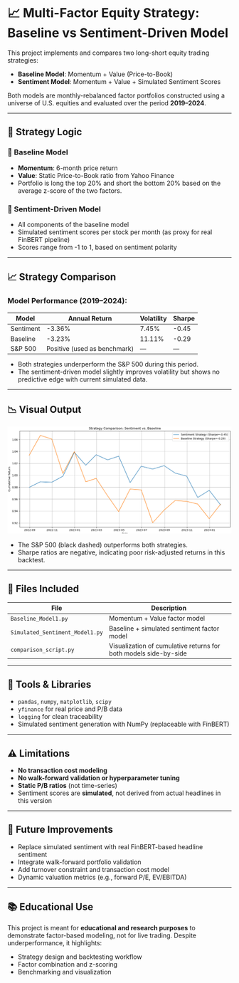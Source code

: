 # 📈 Multi-Factor Equity Strategy: Baseline vs Sentiment-Driven Model

This project implements and compares two long-short equity trading strategies:

- **Baseline Model**: Momentum + Value (Price-to-Book)
- **Sentiment Model**: Momentum + Value + Simulated Sentiment Scores

Both models are monthly-rebalanced factor portfolios constructed using a universe of U.S. equities and evaluated over the period **2019–2024**.

---

## 🧠 Strategy Logic

### 🔹 Baseline Model
- **Momentum**: 6-month price return
- **Value**: Static Price-to-Book ratio from Yahoo Finance
- Portfolio is long the top 20% and short the bottom 20% based on the average z-score of the two factors.

### 🔹 Sentiment-Driven Model
- All components of the baseline model
- Simulated sentiment scores per stock per month (as proxy for real FinBERT pipeline)
- Scores range from -1 to 1, based on sentiment polarity

---

## 📈 Strategy Comparison

### Model Performance (2019–2024):

| Model       | Annual Return | Volatility | Sharpe |
|-------------|----------------|------------|--------|
| Sentiment   | -3.36%         | 7.45%      | -0.45  |
| Baseline    | -3.23%         | 11.11%     | -0.29  |
| S&P 500     | Positive (used as benchmark) | — | — |

- Both strategies underperform the S&P 500 during this period.
- The sentiment-driven model slightly improves volatility but shows no predictive edge with current simulated data.

---

## 📉 Visual Output

![Strategy Comparison](strategy_comparison.png)

- The S&P 500 (black dashed) outperforms both strategies.
- Sharpe ratios are negative, indicating poor risk-adjusted returns in this backtest.

---

## 📁 Files Included

| File                         | Description                                      |
|------------------------------|--------------------------------------------------|
| `Baseline_Model1.py`         | Momentum + Value factor model                   |
| `Simulated_Sentiment_Model1.py` | Baseline + simulated sentiment factor model      |
| `comparison_script.py`       | Visualization of cumulative returns for both models side-by-side |

---

## 🔧 Tools & Libraries

- `pandas`, `numpy`, `matplotlib`, `scipy`
- `yfinance` for real price and P/B data
- `logging` for clean traceability
- Simulated sentiment generation with NumPy (replaceable with FinBERT)

---

## ⚠️ Limitations

- **No transaction cost modeling**
- **No walk-forward validation or hyperparameter tuning**
- **Static P/B ratios** (not time-series)
- Sentiment scores are **simulated**, not derived from actual headlines in this version

---

## 📌 Future Improvements

- Replace simulated sentiment with real FinBERT-based headline sentiment  
- Integrate walk-forward portfolio validation  
- Add turnover constraint and transaction cost model  
- Dynamic valuation metrics (e.g., forward P/E, EV/EBITDA)

---

## 📚 Educational Use

This project is meant for **educational and research purposes** to demonstrate factor-based modeling, not for live trading. Despite underperformance, it highlights:
- Strategy design and backtesting workflow  
- Factor combination and z-scoring  
- Benchmarking and visualization  
